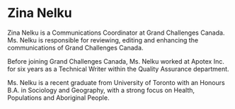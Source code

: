 Zina Nelku
==========

Zina Nelku is a Communications Coordinator at Grand Challenges Canada. Ms. Nelku is responsible for reviewing, editing and enhancing the communications of Grand Challenges Canada.

Before joining Grand Challenges Canada, Ms. Nelku worked at Apotex Inc. for six years as a Technical Writer within the Quality Assurance department.

Ms. Nelku is a recent graduate from University of Toronto with an Honours B.A. in Sociology and Geography, with a strong focus on Health, Populations and Aboriginal People.
